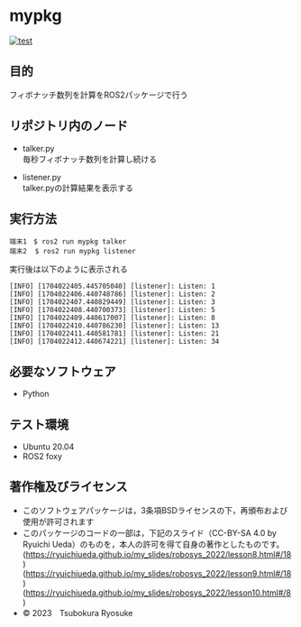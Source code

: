 # mypkg
[![test](https://github.com/tsubokuraryosuke/robosys2023_ROS2/actions/workflows/test.yml/badge.svg)](https://github.com/tsubokuraryosuke/robosys2023_ROS2/actions/workflows/test.yml)

## 目的
フィボナッチ数列を計算をROS2パッケージで行う

## リポジトリ内のノード
* talker.py  
毎秒フィボナッチ数列を計算し続ける

* listener.py  
talker.pyの計算結果を表示する


## 実行方法
```
端末1　$ ros2 run mypkg talker　
端末2  $ ros2 run mypkg listener
```
実行後は以下のように表示される
```
[INFO] [1704022405.445705040] [listener]: Listen: 1
[INFO] [1704022406.440748786] [listener]: Listen: 2
[INFO] [1704022407.440829449] [listener]: Listen: 3
[INFO] [1704022408.440700373] [listener]: Listen: 5
[INFO] [1704022409.440617007] [listener]: Listen: 8
[INFO] [1704022410.440786230] [listener]: Listen: 13
[INFO] [1704022411.440581781] [listener]: Listen: 21
[INFO] [1704022412.440674221] [listener]: Listen: 34
```

## 必要なソフトウェア
* Python

## テスト環境
* Ubuntu 20.04
* ROS2 foxy

## 著作権及びライセンス
* このソフトウェアパッケージは，3条項BSDライセンスの下，再頒布および使用が許可されます
* このパッケージのコードの一部は，下記のスライド（CC-BY-SA 4.0 by Ryuichi Ueda）のものを，本人の許可を得て自身の著作としたものです。
(https://ryuichiueda.github.io/my_slides/robosys_2022/lesson8.html#/18)
(https://ryuichiueda.github.io/my_slides/robosys_2022/lesson9.html#/18)
(https://ryuichiueda.github.io/my_slides/robosys_2022/lesson10.html#/8)
* © 2023　Tsubokura Ryosuke
